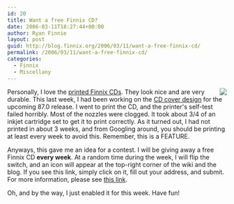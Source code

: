 ```yaml
---
id: 20
title: Want a free Finnix CD?
date: 2006-03-11T18:27:44+00:00
author: Ryan Finnie
layout: post
guid: http://blog.finnix.org/2006/03/11/want-a-free-finnix-cd/
permalink: /2006/03/11/want-a-free-finnix-cd/
categories:
  - Finnix
  - Miscellany
---
```

<img src="/blog-media/2008/06/free-cd-screenshot.png" align="right" />Personally, I love the [printed Finnix CDs](http://www.finnix.org/Merchandise). They look nice and are very durable. This last week, I had been working on the [CD cover design](http://www.finnix.org/Image:Finnix-87.0-cd-label.png) for the upcoming 87.0 release. I went to print the CD, and the printer's self-test failed horribly. Most of the nozzles were clogged. It took about 3/4 of an inkjet cartridge set to get it to print correctly. As it turned out, I had not printed in about 3 weeks, and from Googling around, you should be printing at least every week to avoid this. Remember, this is a FEATURE.

Anyways, this gave me an idea for a contest. I will be giving away a free Finnix CD **every week**. At a random time during the week, I will flip the switch, and an icon will appear at the top-right corner of the wiki and the blog. If you see this link, simply click on it, fill out your address, and submit. For more information, please see [this link](http://www.finnix.org/Special:FreeCD).

Oh, and by the way, I just enabled it for this week. Have fun!
